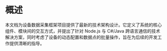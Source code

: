 # 概述
本文档为设备数据采集框架项目提供了最新的技术架构设计。它定义了系统的核心组件、模块间的交互方式，并提出了针对 Node.js 与 C#/Java 跨语言通信的技术解决方案，同时考虑了设备的动态配置和数据点的批量操作，旨在为后续的开发工作提供清晰的指导。
